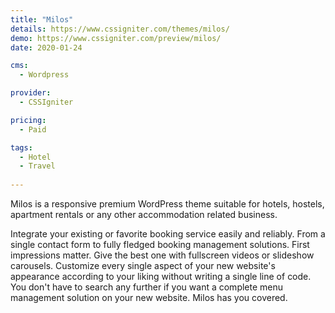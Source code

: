 ```yaml
---
title: "Milos"
details: https://www.cssigniter.com/themes/milos/
demo: https://www.cssigniter.com/preview/milos/
date: 2020-01-24

cms: 
  - Wordpress

provider: 
  - CSSIgniter

pricing:
  - Paid

tags:
  - Hotel
  - Travel
  
---
```


Milos is a responsive premium WordPress theme suitable for hotels, hostels, apartment rentals or any other accommodation related business.

Integrate your existing or favorite booking service easily and reliably. From a single contact form to fully fledged booking management solutions. First impressions matter. Give the best one with fullscreen videos or slideshow carousels. Customize every single aspect of your new website's appearance according to your liking without writing a single line of code. You don't have to search any further if you want a complete menu management solution on your new website. Milos has you covered.
